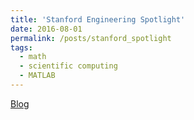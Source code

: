 ```yaml
---
title: 'Stanford Engineering Spotlight'
date: 2016-08-01
permalink: /posts/stanford_spotlight
tags:
  - math
  - scientific computing
  - MATLAB
---
```


[Blog](https://engineering.stanford.edu/spotlight/danielle-maddix)
